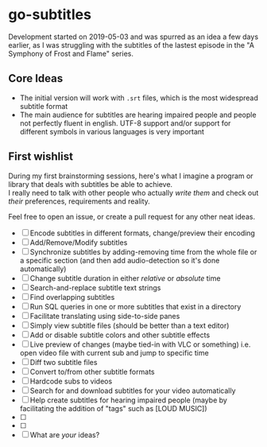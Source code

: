 # go-subtitles

Development started on 2019-05-03 and was spurred as an idea a few days earlier, as I was struggling with the subtitles of the lastest episode in the "A Symphony of Frost and Flame" series.


## Core Ideas

- The initial version will work with `.srt` files, which is the most widespread subtitle format
- The main audience for subtitles are hearing impaired people and people not perfectly fluent in english. UTF-8 support and/or support for different symbols in various languages is very important

## First wishlist
During my first brainstorming sessions, here's what I imagine a program or library that deals with subtitles be able to achieve.    
I really need to talk with other people who actually *write them* and check out *their* preferences, requirements and reality.

Feel free to open an issue, or create a pull request for any other neat ideas.

- [ ] Encode subtitles in different formats, change/preview their encoding
- [ ] Add/Remove/Modify subtitles
- [ ] Synchronize subtitles by adding-removing time from the whole file or a specific section (and then add audio-detection so it's done automatically)
- [ ] Change subtitle duration in either *relative* or *absolute* time
- [ ] Search-and-replace subtitle text strings
- [ ] Find overlapping subtitles
- [ ] Run SQL queries in one or more subtitles that exist in a directory
- [ ] Facilitate translating using side-to-side panes
- [ ] Simply view subtitle files (should be better than a text editor)
- [ ] Add or disable subtitle colors and other subtitle effects
- [ ] Live preview of changes (maybe tied-in with VLC or something) i.e. open video file with current sub and jump to specific time
- [ ] Diff two subtitle files
- [ ] Convert to/from other subtitle formats
- [ ] Hardcode subs to videos 
- [ ] Search for and download subtitles for your video automatically
- [ ] Help create subtitles for hearing impaired people (maybe by facilitating the addition of "tags" such as [LOUD MUSIC])
- [ ]
- [ ]
- [ ] What are *your* ideas?
